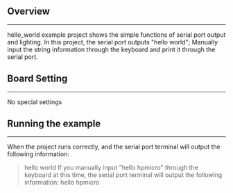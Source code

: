 ## Overview
***
hello_world example project shows the simple functions of serial port output and lighting. In this project, the serial port outputs "hello world"; Manually input the string information through the keyboard and print it through the serial port.

## Board Setting
***
No special settings

## Running the example
***
When the project runs correctly, and the serial port terminal will output the following information:
> hello world
If you manually input "hello hpmicro" through the keyboard at this time, the serial port terminal will output the following information:
> hello hpmicro